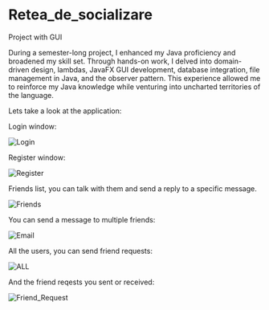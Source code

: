 # Retea_de_socializare

Project with GUI

During a semester-long project, I enhanced my Java proficiency and broadened my skill set. Through hands-on work, I delved into domain-driven design, lambdas, JavaFX GUI development, database integration, file management in Java, and the observer pattern. This experience allowed me to reinforce my Java knowledge while venturing into uncharted territories of the language.

Lets take a look at the application:

Login window:


![Login](https://github.com/Codrut112/Social_Network/assets/118080484/4f893889-b87d-43a3-b01a-0705325b97f6)


Register window: 

![Register](https://github.com/Codrut112/Social_Network/assets/118080484/1f25d941-6075-4fe9-a921-18a48b481b2e)

Friends list, you can talk with them and send a reply to a specific message.

![Friends](https://github.com/Codrut112/Social_Network/assets/118080484/622f7cc6-e1a6-4a51-9163-9f4c3559de65)


You can send a message to multiple friends:

![Email](https://github.com/Codrut112/Social_Network/assets/118080484/8aab4aae-d790-4635-b665-4fea756d2417)

All the users, you can send friend requests:

![ALL](https://github.com/Codrut112/Social_Network/assets/118080484/bd23d276-6cce-4187-9e27-0bfc5323d8b3)

And the friend reqests you sent or received: 

![Friend_Request](https://github.com/Codrut112/Social_Network/assets/118080484/8f5c460e-e56e-44af-a4e1-996bc2d419eb)


